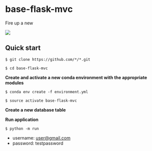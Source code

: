# base-flask-mvc

Fire up a new 

![](img/home_screen.png)

## Quick start

`$ git clone https://github.com/*/*.git`

`$ cd base-flask-mvc`

**Create and activate a new conda environment with the appropriate modules**

`$ conda env create -f environment.yml`

`$ source activate base-flask-mvc`

**Create a new database table**



**Run application**

`$ python -m run`

* username: user@gmail.com
* password: testpassword

